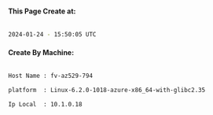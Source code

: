 
   
#### This Page Create at:

```bash

2024-01-24 - 15:50:05 UTC

```

#### Create By Machine:

```bash

Host Name : fv-az529-794

platform  : Linux-6.2.0-1018-azure-x86_64-with-glibc2.35

Ip Local  : 10.1.0.18

```

